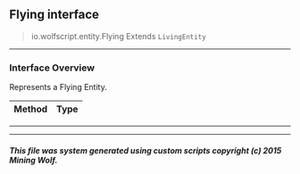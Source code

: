 ## Flying __interface__

>io.wolfscript.entity.Flying
>Extends `LivingEntity`

---

### Interface Overview

Represents a Flying Entity.

Method | Type   
--- | :--- 



---

---


##### This file was system generated using custom scripts copyright (c) 2015 Mining Wolf.
	


